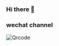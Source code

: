 ### Hi there 👋

<!--
**whp98/whp98** is a ✨ _special_ ✨ repository because its `README.md` (this file) appears on your GitHub profile.

Here are some ideas to get you started:

- 🔭 I’m currently working on ...
- 🌱 I’m currently learning ...
- 👯 I’m looking to collaborate on ...
- 🤔 I’m looking for help with ...
- 💬 Ask me about ...
- 📫 How to reach me: ...
- 😄 Pronouns: ...
- ⚡ Fun fact: ...
-->

###  wechat channel
![Qrcode](https://user-images.githubusercontent.com/32877126/166197333-7e19bb83-9d60-4bee-a899-fa72b1daedeb.jpg)
